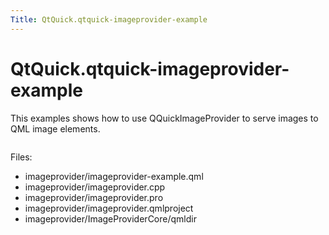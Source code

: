 ```yaml
---
Title: QtQuick.qtquick-imageprovider-example
---
```


# QtQuick.qtquick-imageprovider-example

<span class="subtitle"></span>
<!-- $$$imageprovider-description -->
<p>This examples shows how to use QQuickImageProvider to serve images to QML image elements.</p>
<p class="centerAlign"><img src="https://developer.ubuntu.com/static/devportal_uploaded/18638422-c422-47a2-b54e-2ef2c3ef406b-../qtquick-imageprovider-example/images/qml-imageprovider-example.png" alt="" /></p><p>Files:</p>
<ul>
<li>imageprovider/imageprovider-example.qml</li>
<li>imageprovider/imageprovider.cpp</li>
<li>imageprovider/imageprovider.pro</li>
<li>imageprovider/imageprovider.qmlproject</li>
<li>imageprovider/ImageProviderCore/qmldir</li>
</ul>
<!-- @@@imageprovider -->
